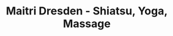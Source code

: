---
title: "Maitri Dresden - Shiatsu, Yoga, Massage"
url: /dresden/maitri-dresden-shiatsu-yoga-massage/
shop: Massage
---